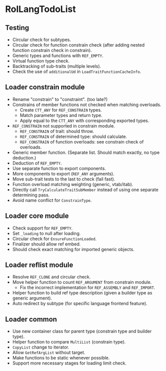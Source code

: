 # RolLangTodoList

## Testing
* Circular check for subtypes.
* Circular check for function constrain check (after adding nested function constrain check in constrain).
* Generic types and functions with ```REF_EMPTY```.
* Virtual function type check.
* Backtracking of sub-traits (multiple levels).
* Check the use of ```additionalUd``` in ```LoadTraitFunctionCacheInfo```.

## Loader constrain module
* Rename "constrain" to "constraint". (too late?)
* Constrains of member functions not checked when matching overloads.
  * Create ```CTT_ANY``` for ```REF_CONSTRAIN``` types.
  * Match parameter types and return type.
  * Apply equal to the ```CTT_ANY``` with corresponding exported types.
* ```REF_CONSTRAIN``` not supported in constrain module.
  * ```REF_CONSTRAIN``` of trait: should throw.
  * ```REF_CONSTRAIN``` of determined type: should calculate.
  * ```REF_CONSTRAIN``` of function overloads: see constrain check of overloads.
* Generic member function. (Separate list. Should match exactly, no type deduction.)
* Deduction of ```REF_EMPTY```.
* Use separate function to export components.
* More components to export (```REF_ANY``` arguments).
* Move sub-trait tests to the last to check (fail fast).
* Function overload matching weighting (generic, vtab/itab).
* Directly call ```TryCalculateTraitSubMember``` instead of using one separate determining pass.
* Avoid name conflict for ```ConstrainType```.

## Loader core module
* Check support for ```REF_EMPTY```.
* Set ```_loading``` to null after loading.
* Circular check for ```EnsureFunctionLoaded```.
* Finalizer should allow ref embed.
* Should check exact matching for imported generic objects.

## Loader reflist module
* Resolve ```REF_CLONE``` and circular check.
* Move helper function to count ```REF_ARGUMENT``` from constrain module.
  * Fix the incorrect implementation for ```REF_ASSEMBLY``` and ```REF_IMPORT```.
* Helper function to build ref type description (given a builder type as generic argument).
* Auto redirect by subtype (for specific language frontend feature).

## Loader common
* Use new container class for parent type (constrain type and builder type).
* Helper function to compare ```MultiList``` (constrain type).
* ```CopyList``` change to iterator.
* Allow ```GetRefArgList``` without target.
* Make functions to be static whenever possible.
* Support more necessary stages for loading limit check.
